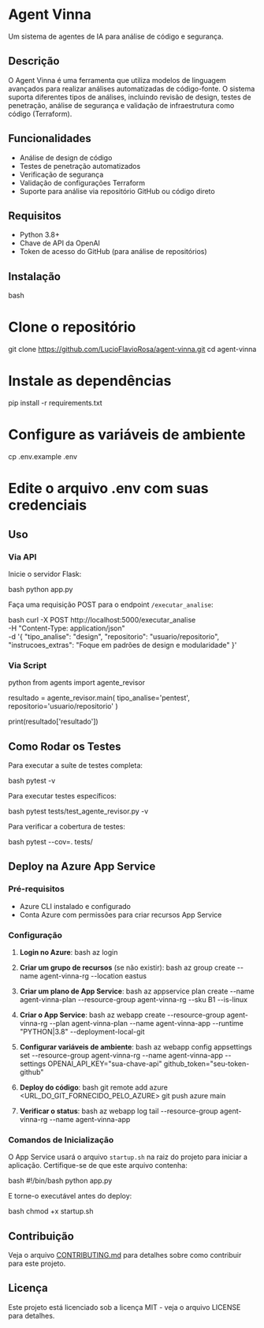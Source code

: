 # Agent Vinna

Um sistema de agentes de IA para análise de código e segurança.

## Descrição

O Agent Vinna é uma ferramenta que utiliza modelos de linguagem avançados para realizar análises automatizadas de código-fonte. O sistema suporta diferentes tipos de análises, incluindo revisão de design, testes de penetração, análise de segurança e validação de infraestrutura como código (Terraform).

## Funcionalidades

- Análise de design de código
- Testes de penetração automatizados
- Verificação de segurança
- Validação de configurações Terraform
- Suporte para análise via repositório GitHub ou código direto

## Requisitos

- Python 3.8+
- Chave de API da OpenAI
- Token de acesso do GitHub (para análise de repositórios)

## Instalação

bash
# Clone o repositório
git clone https://github.com/LucioFlavioRosa/agent-vinna.git
cd agent-vinna

# Instale as dependências
pip install -r requirements.txt

# Configure as variáveis de ambiente
cp .env.example .env
# Edite o arquivo .env com suas credenciais


## Uso

### Via API

Inicie o servidor Flask:

bash
python app.py


Faça uma requisição POST para o endpoint `/executar_analise`:

bash
curl -X POST http://localhost:5000/executar_analise \
  -H "Content-Type: application/json" \
  -d '{
    "tipo_analise": "design",
    "repositorio": "usuario/repositorio",
    "instrucoes_extras": "Foque em padrões de design e modularidade"
  }'


### Via Script

python
from agents import agente_revisor

resultado = agente_revisor.main(
    tipo_analise='pentest',
    repositorio='usuario/repositorio'
)

print(resultado['resultado'])


## Como Rodar os Testes

Para executar a suíte de testes completa:

bash
pytest -v


Para executar testes específicos:

bash
pytest tests/test_agente_revisor.py -v


Para verificar a cobertura de testes:

bash
pytest --cov=. tests/


## Deploy na Azure App Service

### Pré-requisitos

- Azure CLI instalado e configurado
- Conta Azure com permissões para criar recursos App Service

### Configuração

1. **Login no Azure**:
   bash
   az login
   

2. **Criar um grupo de recursos** (se não existir):
   bash
   az group create --name agent-vinna-rg --location eastus
   

3. **Criar um plano de App Service**:
   bash
   az appservice plan create --name agent-vinna-plan --resource-group agent-vinna-rg --sku B1 --is-linux
   

4. **Criar o App Service**:
   bash
   az webapp create --resource-group agent-vinna-rg --plan agent-vinna-plan --name agent-vinna-app --runtime "PYTHON|3.8" --deployment-local-git
   

5. **Configurar variáveis de ambiente**:
   bash
   az webapp config appsettings set --resource-group agent-vinna-rg --name agent-vinna-app --settings OPENAI_API_KEY="sua-chave-api" github_token="seu-token-github"
   

6. **Deploy do código**:
   bash
   git remote add azure <URL_DO_GIT_FORNECIDO_PELO_AZURE>
   git push azure main
   

7. **Verificar o status**:
   bash
   az webapp log tail --resource-group agent-vinna-rg --name agent-vinna-app
   

### Comandos de Inicialização

O App Service usará o arquivo `startup.sh` na raiz do projeto para iniciar a aplicação. Certifique-se de que este arquivo contenha:

bash
#!/bin/bash
python app.py


E torne-o executável antes do deploy:

bash
chmod +x startup.sh


## Contribuição

Veja o arquivo [CONTRIBUTING.md](CONTRIBUTING.md) para detalhes sobre como contribuir para este projeto.

## Licença

Este projeto está licenciado sob a licença MIT - veja o arquivo LICENSE para detalhes.
